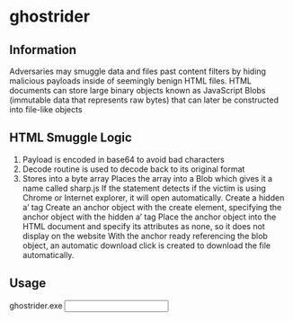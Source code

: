 # ghostrider

## Information
Adversaries may smuggle data and files past content filters by hiding malicious payloads inside of seemingly benign HTML files. HTML documents can store large binary objects known as JavaScript Blobs (immutable data that represents raw bytes) that can later be constructed into file-like objects

## HTML Smuggle Logic
1. Payload is encoded in base64 to avoid bad characters
2. Decode routine is used to decode back to its original format
3. Stores into a byte array
Places the array into a Blob which gives it a name called sharp.js
If the statement detects if the victim is using Chrome or Internet explorer, it will open automatically.
Create a hidden a’ tag
Create an anchor object with the create element, specifying the anchor object with the hidden a’ tag
Place the anchor object into the HTML document and specify its attributes as none, so it does not display on the website
With the anchor ready referencing the blob object, an automatic download click is created to download the file automatically.

## Usage
ghostrider.exe <input file>
